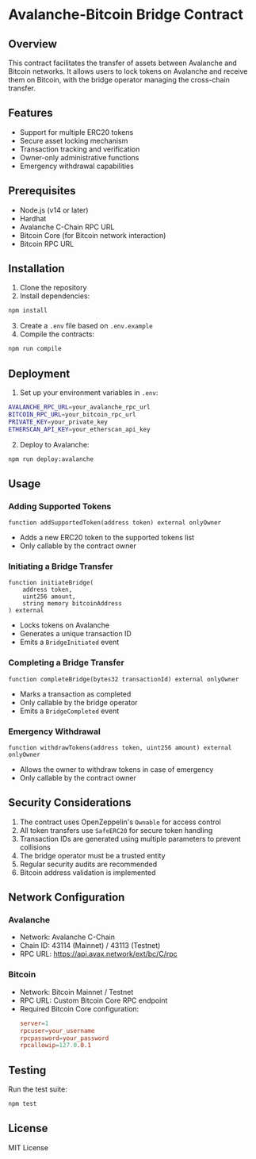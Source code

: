# Avalanche-Bitcoin Bridge Contract

## Overview
This contract facilitates the transfer of assets between Avalanche and Bitcoin networks. It allows users to lock tokens on Avalanche and receive them on Bitcoin, with the bridge operator managing the cross-chain transfer.

## Features
- Support for multiple ERC20 tokens
- Secure asset locking mechanism
- Transaction tracking and verification
- Owner-only administrative functions
- Emergency withdrawal capabilities

## Prerequisites
- Node.js (v14 or later)
- Hardhat
- Avalanche C-Chain RPC URL
- Bitcoin Core (for Bitcoin network interaction)
- Bitcoin RPC URL

## Installation
1. Clone the repository
2. Install dependencies:
```bash
npm install
```
3. Create a `.env` file based on `.env.example`
4. Compile the contracts:
```bash
npm run compile
```

## Deployment
1. Set up your environment variables in `.env`:
```bash
AVALANCHE_RPC_URL=your_avalanche_rpc_url
BITCOIN_RPC_URL=your_bitcoin_rpc_url
PRIVATE_KEY=your_private_key
ETHERSCAN_API_KEY=your_etherscan_api_key
```

2. Deploy to Avalanche:
```bash
npm run deploy:avalanche
```

## Usage
### Adding Supported Tokens
```solidity
function addSupportedToken(address token) external onlyOwner
```
- Adds a new ERC20 token to the supported tokens list
- Only callable by the contract owner

### Initiating a Bridge Transfer
```solidity
function initiateBridge(
    address token,
    uint256 amount,
    string memory bitcoinAddress
) external
```
- Locks tokens on Avalanche
- Generates a unique transaction ID
- Emits a `BridgeInitiated` event

### Completing a Bridge Transfer
```solidity
function completeBridge(bytes32 transactionId) external onlyOwner
```
- Marks a transaction as completed
- Only callable by the bridge operator
- Emits a `BridgeCompleted` event

### Emergency Withdrawal
```solidity
function withdrawTokens(address token, uint256 amount) external onlyOwner
```
- Allows the owner to withdraw tokens in case of emergency
- Only callable by the contract owner

## Security Considerations
1. The contract uses OpenZeppelin's `Ownable` for access control
2. All token transfers use `SafeERC20` for secure token handling
3. Transaction IDs are generated using multiple parameters to prevent collisions
4. The bridge operator must be a trusted entity
5. Regular security audits are recommended
6. Bitcoin address validation is implemented

## Network Configuration
### Avalanche
- Network: Avalanche C-Chain
- Chain ID: 43114 (Mainnet) / 43113 (Testnet)
- RPC URL: https://api.avax.network/ext/bc/C/rpc

### Bitcoin
- Network: Bitcoin Mainnet / Testnet
- RPC URL: Custom Bitcoin Core RPC endpoint
- Required Bitcoin Core configuration:
  ```conf
  server=1
  rpcuser=your_username
  rpcpassword=your_password
  rpcallowip=127.0.0.1
  ```

## Testing
Run the test suite:
```bash
npm test
```

## License
MIT License 